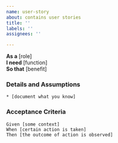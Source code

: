 ```yaml
---
name: user-story
about: contains user stories
title: ''
labels: ''
assignees: ''

---
```


**As a** [role]  
**I need** [function]  
**So that** [benefit]  
      
### Details and Assumptions
    * [document what you know]    
  
 ### Acceptance Criteria     
 ```gherkin
 Given [some context]
 When [certain action is taken]
 Then [the outcome of action is observed]
